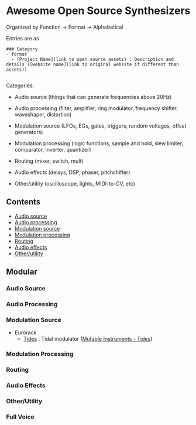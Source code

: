 # Awesome Open Source Synthesizers


Organized by Function -> Format -> Alphabetical

Entries are as 
```
### Category
- format
  - [Project Name](link to open source assets) : Description and details ([website name](link to original website if different than assets))
  
```


Categories:

- Audio source (things that can generate frequencies above 20Hz)

- Audio processing (filter, amplifier, ring modulator, frequency shifter, waveshaper, distortion)

- Modulation source (LFOs, EGs, gates, triggers, random voltages, offset generators)

- Modulation processing (logic functions, sample and hold, slew limiter, comparator, inverter, quantizer)

- Routing (mixer, switch, mult)

- Audio effects (delays, DSP, phaser, pitchshifter)

- Other/utility (oscilloscope, lights, MIDI-to-CV, etc)


## Contents

- [Audio source](#audio-source)
- [Audio processing](#audio-processing)
- [Modulation source](#modulation-source)
- [Modulation processing](#modulation-processing)
- [Routing](#routing)
- [Audio effects](#audio-effects)
- [Other/utility](#otherutility)


## Modular

### Audio Source

### Audio Processing

### Modulation Source
- Eurorack
  - [Tides](https://github.com/pichenettes/eurorack/tree/master/tides) : Tidal modulator ([Mutable Instruments - Tides](https://mutable-instruments.net/modules/tides/))

### Modulation Processing

### Routing

### Audio Effects

### Other/Utility

### Full Voice

